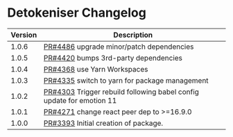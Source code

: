 # Detokeniser Changelog

| Version | Description |
|---------|-------------|
| 1.0.6 | [PR#4486](https://github.com/bbc/psammead/pull/4486) upgrade minor/patch dependencies |
| 1.0.5 | [PR#4420](https://github.com/bbc/psammead/pull/4420) bumps 3rd-party dependencies |
| 1.0.4 | [PR#4368](https://github.com/bbc/psammead/pull/4368) use Yarn Workspaces |
| 1.0.3 | [PR#4335](https://github.com/bbc/psammead/pull/4335) switch to yarn for package management |
| 1.0.2 | [PR#4303](https://github.com/bbc/psammead/pull/4303) Trigger rebuild following babel config update for emotion 11 |
| 1.0.1 | [PR#4271](https://github.com/bbc/psammead/pull/4271) change react peer dep to >=16.9.0 |
| 1.0.0   | [PR#3393](https://github.com/BBC-News/psammead/pull/3393) Initial creation of package. |
